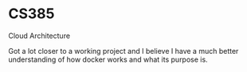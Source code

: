 # CS385
Cloud Architecture

Got a lot closer to a working project and I believe I have a much better understanding of how docker works and what its purpose is.
